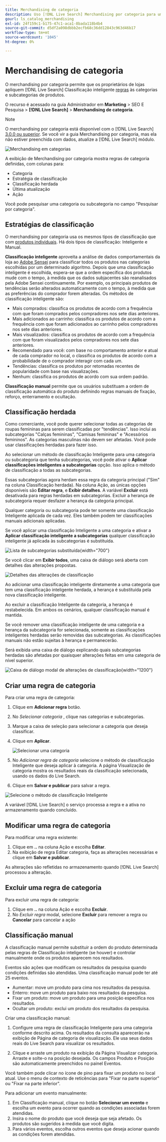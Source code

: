 ```yaml
---
title: Merchandising de categoria
description: Uso [!DNL Live Search] Merchandising por categoria para uma experiência de compra mais rápida.
gourl: ls_catalog_merchandising
exl-id: 24f159c1-b175-47c1-aca1-8bada118b4b4
source-git-commit: d5df2a098dbbb2ecfb68c36dd12843c963d46b17
workflow-type: tm+mt
source-wordcount: '1045'
ht-degree: 0%

---
```


# Merchandising de categoria

O merchandising por categoria permite que os proprietários de lojas apliquem [!DNL Live Search] Classificação inteligente [regras](rules.md) às categorias e subcategorias de produtos.

O recurso é acessado na guia Administrador em **Marketing** > SEO E Pesquisa > **[!DNL Live Search]** > **Merchandising de categoria**.

>[!NOTE]
>
>O merchandising por categoria está disponível com o [!DNL Live Search] [3.0.0 ou superior](release-notes.md). Se você vir a guia Merchandising por categoria, mas ela não estiver preenchida com dados, atualize a [!DNL Live Search] módulo.

![Merchandising em categorias](assets/category_workspace.png)

A exibição de Merchandising por categoria mostra regras de categoria definidas, com colunas para:

* Categoria
* Estratégia de classificação
* Classificação herdada
* Última atualização
* Ação

Você pode pesquisar uma categoria ou subcategoria no campo &quot;Pesquisar por categoria&quot;.

## Estratégias de classificação

O merchandising por categoria usa os mesmos tipos de classificação que com [produtos individuais](rules-workspace.md).
Há dois tipos de classificação: Inteligente e Manual.

**Classificação inteligente** aproveita a análise de dados comportamentais da loja ao [Adobe Sensei](https://www.adobe.com/sensei.html) para classificar todos os produtos nas categorias escolhidas por um determinado algoritmo. Depois que uma classificação inteligente é escolhida, espera-se que a ordem específica dos produtos mude com o tempo, à medida que os dados subjacentes são reanalisados pela Adobe Sensei continuamente. Por exemplo, os principais produtos de tendências serão alterados automaticamente com o tempo, à medida que as preferências do comprador forem alteradas.
Os métodos de classificação inteligente são:

* Mais comprados: classifica os produtos de acordo com a frequência com que foram comprados pelos compradores nos sete dias anteriores.
* Mais adicionados ao carrinho: classifica os produtos de acordo com a frequência com que foram adicionados ao carrinho pelos compradores nos sete dias anteriores.
* Mais visualizados: classifica os produtos de acordo com a frequência com que foram visualizados pelos compradores nos sete dias anteriores.
* Recomendado para você: com base no comportamento anterior e atual de cada comprador no local, o classifica os produtos de acordo com a probabilidade de o comprador interagir com cada um.
* Tendências: classifica os produtos por retomadas recentes de popularidade com base nas visualizações.
* Nenhum: classifica os produtos de acordo com sua ordem padrão.

**Classificação manual** permite que os usuários substituam a ordem de classificação automática do produto definindo regras manuais de fixação, reforço, enterramento e ocultação.

## Classificação herdada

Como comerciante, você pode querer selecionar todas as categorias de roupas femininas para serem classificadas por &quot;tendências&quot;. Isso inclui as subcategorias &quot;Calças femininas&quot;, &quot;Camisas femininas&quot; e &quot;Acessórios femininos&quot;. As categorias masculinas não devem ser afetadas. Você pode usar classificações herdadas para fazer isso.

Ao selecionar um método de classificação Inteligente para uma categoria ou subcategoria que tenha subcategorias, você pode ativar o **Aplicar classificações inteligentes a subcategorias** opção. Isso aplica o método de classificação a todas as subcategorias.

Essas subcategorias agora herdam essa regra da categoria principal (&quot;Sim&quot; na coluna Classificação herdada). Na coluna Ação, as únicas opções disponíveis são **Editar regra**, e **Exibir detalhes**. A variável **Excluir** está desativada para regras herdadas em subcategorias. Excluir a herança de subcategoria requer desfazer a herança da categoria principal.

Qualquer categoria ou subcategoria pode ter somente uma classificação Inteligente aplicada de cada vez. Eles também podem ter classificações manuais adicionais aplicadas.

Se você aplicar uma classificação Inteligente a uma categoria e ativar a **Aplicar classificação inteligente a subcategorias** qualquer classificação inteligente já aplicada às subcategorias é substituída.

![Lista de subcategorias substituída](assets/category_overwite_subs.png){width="700"}

Se você clicar em **Exibir todos**, uma caixa de diálogo será aberta com detalhes das alterações propostas.

![Detalhes das alterações de classificação](assets/category_overwrite.png)

Ao adicionar uma classificação inteligente diretamente a uma categoria que tem uma classificação inteligente herdada, a herança é substituída pela nova classificação inteligente.

Ao excluir a classificação Inteligente da categoria, a herança é restabelecida.
Em ambos os cenários, qualquer classificação manual é mantida.

Se você remover uma classificação inteligente de uma categoria e a herança da subcategoria for selecionada, somente as classificações inteligentes herdadas serão removidas das subcategorias. As classificações manuais não estão sujeitas à herança e permanecerão.

Será exibida uma caixa de diálogo explicando quais subcategorias herdadas são afetadas por quaisquer alterações feitas em uma categoria de nível superior.

![Caixa de diálogo modal de alterações de classificação](assets/category_overwrite_modal.png){width="1200"}

## Criar uma regra de categoria

Para criar uma regra de categoria:

1. Clique em **Adicionar regra** botão.
1. No _Selecionar categoria_ , clique nas categorias e subcategorias.
1. Marque a caixa de seleção para selecionar a categoria que deseja classificar.
1. Clique em **Aplicar**.

   ![Selecionar uma categoria](assets/category_select.png)

1. No _Adicionar regra de categoria_ selecione o método de classificação Inteligente que deseja aplicar à categoria.
A página Visualização de categoria mostra os resultados reais da classificação selecionada, usando os dados do Live Search.
1. Clique em **Salvar e publicar** para salvar a regra.

![Selecione o método de classificação Inteligente](assets/category_ranking.png)

A variável [!DNL Live Search] o serviço processa a regra e a ativa no armazenamento quando concluído.

## Modificar uma regra de categoria

Para modificar uma regra existente:

1. Clique em **..** na coluna Ação e escolha **Editar**.
1. Na exibição de regra Editar categoria, faça as alterações necessárias e clique em **Salvar e publicar**.

As alterações são refletidas no armazenamento quando [!DNL Live Search] processou a alteração.

## Excluir uma regra de categoria

Para excluir uma regra de categoria:

1. Clique em **..** na coluna Ação e escolha **Excluir**.
1. No _Excluir regra_ modal, selecione **Excluir** para remover a regra ou **Cancelar** para cancelar a ação

## Classificação manual

A classificação manual permite substituir a ordem do produto determinada pelas regras de Classificação inteligente (se houver) e controlar manualmente onde os produtos aparecem nos resultados.

Eventos são ações que modificam os resultados da pesquisa quando condições definidas são atendidas. Uma classificação manual pode ter até 25 eventos.

* Aumentar: move um produto para cima nos resultados da pesquisa.
* Enterro: move um produto para baixo nos resultados da pesquisa.
* Fixar um produto: move um produto para uma posição específica nos resultados.
* Ocultar um produto: exclui um produto dos resultados da pesquisa.

Criar uma classificação manual:

1. Configure uma regra de classificação Inteligente para uma categoria conforme descrito acima. Os resultados da consulta aparecerão na exibição de Página de categoria de visualização. Ele usa seus dados reais do Live Search para visualizar os resultados.

1. Clique e arraste um produto na exibição da Página Visualizar categoria. Arraste e solte-o na posição desejada. Os campos Produto e Posição são automaticamente preenchidos no painel Eventos.

Você também pode clicar no ícone de pino para fixar um produto no local atual. Use o menu de contexto de reticências para &quot;Fixar na parte superior&quot; ou &quot;Fixar na parte inferior&quot;.

Para adicionar um evento manualmente:

1. Em Classificação manual, clique no botão **Selecionar um evento** e escolha um evento para ocorrer quando as condições associadas forem atendidas.
1. Insira o nome do produto que você deseja que seja afetado. Os produtos são sugeridos à medida que você digita.
1. Para vários eventos, escolha outros eventos que deseja acionar quando as condições forem atendidas.
